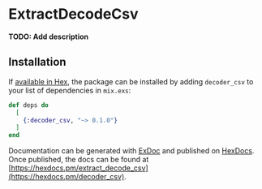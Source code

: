 # ExtractDecodeCsv

**TODO: Add description**

## Installation

If [available in Hex](https://hex.pm/docs/publish), the package can be installed
by adding `decoder_csv` to your list of dependencies in `mix.exs`:

```elixir
def deps do
  [
    {:decoder_csv, "~> 0.1.0"}
  ]
end
```

Documentation can be generated with [ExDoc](https://github.com/elixir-lang/ex_doc)
and published on [HexDocs](https://hexdocs.pm). Once published, the docs can
be found at [https://hexdocs.pm/extract_decode_csv](https://hexdocs.pm/decoder_csv).

